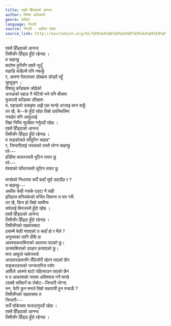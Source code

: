 ```yaml
---
title: एक्लै हिँडदाको आनन्द
author: दिनेश अधिकारी
genre: कविता
language: नेपाली
source: नेपाली - कविता कोश
source_link: http://kavitakosh.org/kk/%E0%A4%A6%E0%A4%BF%E0%A4%A8%E0%A5%87%E0%A4%B6_%E0%A4%85%E0%A4%A7%E0%A4%BF%E0%A4%95%E0%A4%BE%E0%A4%B0%E0%A5%80
---
```


एक्लै हिँड्दाको आनन्द  
तिमीसँग हिँड्दा हुँदो रहेनछ ।  
म चाहन्छु  
बाटोमा हुरीसँग एक्लै जुधूँ  
पछाडि कहिल्यै पनि नफर्कूं  
र, आफ्ना पैतालाका डोबहरू छोड्दै रहूँ  
चुम्लुङ्ग ।  
विषालु काँडाहरू ओढेको  
अजङको पहाड नै भेटियो भने पनि बीचमा  
फुकाल्दै काँडाका दाँतहरू  
म, पहाडको उचाइमा अझै एक मान्छे अग्लाइ थप्न सकूँ  
तर खै, के--के हुँदो रहेछ तिम्रो उपस्थितिमा  
नचाहेर पनि आफूलाई  
तिम्रा निम्ति सुरक्षित गर्नुपर्दो रहेछ ।  
एक्लै हिँड्दाको आनन्द  
तिमीसँग हिँड्दा हुँदो रहेनछ ।  
म सङ्कोचले साँघुरिन चाहन्न"  
र, जिन्दगीलाई जस्ताको तस्तै भोग्न चाहन्छु  
परे---  
हाँडीमा फापरजस्तै भुटिन तयार छु  
परे---  
वेश्याको घाँघरजस्तै लुटिन तयार छु  
   
मान्छेको निधारमा सधैँ कहाँ सूर्य उदाउँछ र ?  
म चाहन्छु---  
अर्थोक केही नसके एउटा नै सही  
इतिहास बनिसकेको वर्जित सिमाना त पार गरूँ  
तर खै, किन हो तिम्रो सामीप्य  
सर्पलाई बिनजस्तै हुँदो रहेछ ।  
एक्लै हिँड्दाको आनन्द  
तिमीसँग हिँड्दा हुँदो रहेनछ ।  
तिमीसँगको सहवासबाट  
ठ्याम्मै केही नपाएको त कहाँ हो र मैले ?  
अनुभवका लागि ठीकै छ  
आवश्यकताबिनाको आलस्य पाएको छु।  
उत्सवबिनाको उपहार हत्याएको छु।  
मात्र आफूले चाहेजस्तो  
अप्ठ्याराहरूसँग पौँठेजोरी खेल्न पाएको छैन  
सङ्कटहरूको जन्जालभित्र पसेर  
आफैँले आफ्नो बाटो पहिल्याउन पाएको छैन  
म त आकाशको नापमा अविश्वास गर्ने मान्छे  
(सक्दै सक्दिनँ या रोबोट--जिन्दगी भोग्न)  
भन, फेरि कुन मनले तिम्रो सहयात्री हुन रुचाऊँ ?  
तिमीसँगको सहवासमा त  
जिन्दगी---  
सधैँ सोकेसमा सजाउनुपर्दो रहेछ ।  
एक्लै हिँड्दाको आनन्द  
तिमीसँग हिँड्दा हुँदो रहेनछ ।
